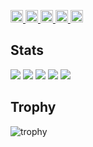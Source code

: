 <p align="left">
  <a href="https://github.com/taki-climb">
    <img height="20" src="https://komarev.com/ghpvc/?username=taki-climb" />
  </a>
  <a href="https://github.com/taki-climb">
    <img height="20" src="https://img.shields.io/github/followers/taki-climb?label=follow&logo=github&style=flat" />
  </a>
  <a href="http://qiita.com/Keichan_15">
    <img height="20" src="https://qiita-badge.apiapi.app/s/Keichan_15/posts.svg" />
  </a>
  <a href="http://qiita.com/Keichan_15">
    <img height="20" src="https://qiita-badge.apiapi.app/s/Keichan_15/contributions.svg" />
  </a>
  <a href="https://zenn.dev/keichan_15">
    <img height="20" src="https://badgen.org/img/zenn/keichan_15/articles?style=plastic" />
  </a>
</p>

## Stats
![](http://github-profile-summary-cards.vercel.app/api/cards/profile-details?username=taki-climb&theme=gruvbox)
![](http://github-profile-summary-cards.vercel.app/api/cards/repos-per-language?username=taki-climb&theme=gruvbox)
![](http://github-profile-summary-cards.vercel.app/api/cards/most-commit-language?username=taki-climb&theme=gruvbox)
![](http://github-profile-summary-cards.vercel.app/api/cards/stats?username=taki-climb&theme=gruvbox)
![](http://github-profile-summary-cards.vercel.app/api/cards/productive-time?username=taki-climb&theme=gruvbox&utcOffset=9)

## Trophy
![trophy](https://github-profile-trophy.vercel.app/?username=taki-climb&theme=gruvbox)
